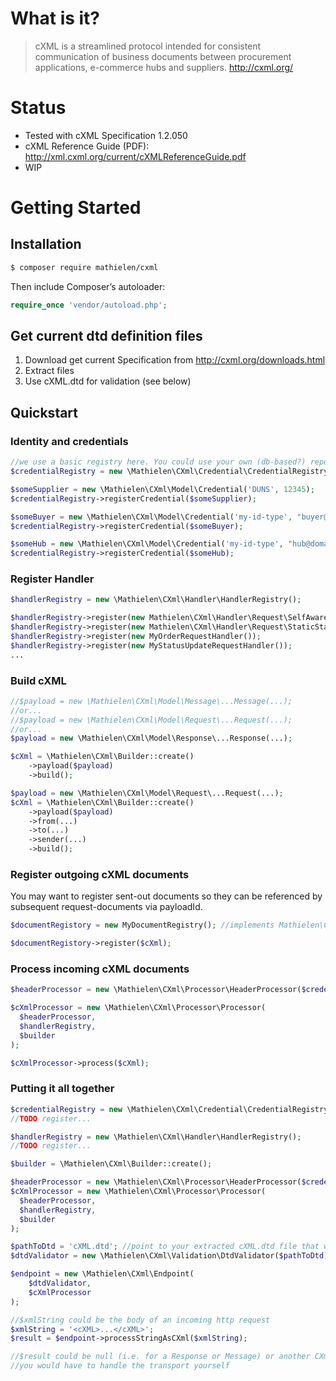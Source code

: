 # What is it?
> cXML is a streamlined protocol intended for consistent communication of business documents between procurement applications, e-commerce hubs and suppliers. http://cxml.org/
# Status
* Tested with cXML Specification 1.2.050
* cXML Reference Guide (PDF): http://xml.cxml.org/current/cXMLReferenceGuide.pdf
* WIP 

# Getting Started

## Installation
```bash
$ composer require mathielen/cxml
```

Then include Composer’s autoloader:

```php
require_once 'vendor/autoload.php';
```

## Get current dtd definition files
1. Download get current Specification from http://cxml.org/downloads.html
2. Extract files
3. Use cXML.dtd for validation (see below)

## Quickstart

### Identity and credentials

```php
//we use a basic registry here. You could use your own (db-based?) repository that implements CredentialRepositoryInterface
$credentialRegistry = new \Mathielen\CXml\Credential\CredentialRegistry();

$someSupplier = new \Mathielen\CXml\Model\Credential('DUNS', 12345);
$credentialRegistry->registerCredential($someSupplier);

$someBuyer = new \Mathielen\CXml\Model\Credential('my-id-type', "buyer@domain.com");
$credentialRegistry->registerCredential($someBuyer);

$someHub = new \Mathielen\CXml\Model\Credential('my-id-type', "hub@domain.com", "abracadabra");
$credentialRegistry->registerCredential($someHub);
```

### Register Handler

```php
$handlerRegistry = new \Mathielen\CXml\Handler\HandlerRegistry();

$handlerRegistry->register(new Mathielen\CXml\Handler\Request\SelfAwareProfileRequestHandler(...));
$handlerRegistry->register(new Mathielen\CXml\Handler\Request\StaticStartPagePunchOutSetupRequestHandler(...));
$handlerRegistry->register(new MyOrderRequestHandler());
$handlerRegistry->register(new MyStatusUpdateRequestHandler());
...
```

### Build cXML

```php
//$payload = new \Mathielen\CXml\Model\Message\...Message(...);
//or...
//$payload = new \Mathielen\CXml\Model\Request\...Request(...);
//or...
$payload = new \Mathielen\CXml\Model\Response\...Response(...);

$cXml = \Mathielen\CXml\Builder::create()
    ->payload($payload)
    ->build();

$payload = new \Mathielen\CXml\Model\Request\...Request(...);
$cXml = \Mathielen\CXml\Builder::create()
    ->payload($payload)
    ->from(...)
    ->to(...)
    ->sender(...)
    ->build();
```

### Register outgoing cXML documents
You may want to register sent-out documents so they can be referenced by subsequent request-documents via payloadId. 

```php
$documentRegistory = new MyDocumentRegistry(); //implements Mathielen\CXml\Document\DocumentRegistryInterface

$documentRegistory->register($cXml);
```

### Process incoming cXML documents
```php
$headerProcessor = new \Mathielen\CXml\Processor\HeaderProcessor($credentialRegistry);

$cXmlProcessor = new \Mathielen\CXml\Processor\Processor(
  $headerProcessor, 
  $handlerRegistry,
  $builder
);

$cXmlProcessor->process($cXml);
```

### Putting it all together

```php
$credentialRegistry = new \Mathielen\CXml\Credential\CredentialRegistry();
//TODO register...

$handlerRegistry = new \Mathielen\CXml\Handler\HandlerRegistry();
//TODO register...

$builder = \Mathielen\CXml\Builder::create();

$headerProcessor = new \Mathielen\CXml\Processor\HeaderProcessor($credentialRegistry);
$cXmlProcessor = new \Mathielen\CXml\Processor\Processor(
  $headerProcessor, 
  $handlerRegistry,
  $builder
);

$pathToDtd = 'cXML.dtd'; //point to your extracted cXML.dtd file that was downloaded from cxml.org
$dtdValidator = new \Mathielen\CXml\Validation\DtdValidator($pathToDtd);

$endpoint = new \Mathielen\CXml\Endpoint(
    $dtdValidator,
    $cXmlProcessor
);

//$xmlString could be the body of an incoming http request
$xmlString = '<cXML>...</cXML>';
$result = $endpoint->processStringAsCXml($xmlString);

//$result could be null (i.e. for a Response or Message) or another CXml object which would be the Response to a Request
//you would have to handle the transport yourself
```
